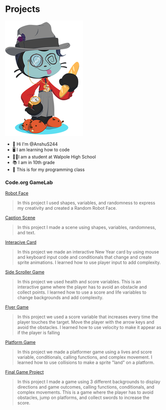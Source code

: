 # Projects
![Octocat](https://github.com/AnshuS244/Projects/blob/431a7d8e15c2377580e06a5e9981062bca376032/Octocat.png)
- 👋 Hi I'm @AnshuS244
- 🖥️ I am learning how to code
- 🧑‍🎓I am a student at Walpole High School
- 📚 I am in 10th grade
- 🏫 This is for my programming class
### Code.org GameLab
[Robot Face](https://AnshuS244.github.io/Robot/)
> In this project I used shapes, variables, and randomness to express my creativity and created a Random Robot Face.

[Caption Scene](https://studio.code.org/projects/gamelab/2DMdpIfOpv09xCG7lJYXA9ulz2MuKHLwzQophSpyBoQ)
> In this project I made a scene using shapes, variables, randomness, and text.

[Interacive Card](https://studio.code.org/projects/gamelab/feMn4X_8ZxUrB_GRdrQgSeFhUiU4-hbmsu868LxoGtM)
> In this project we made an interactive New Year card by using mouse and keyboard input code and conditionals that change and create sprite animations. I learned how to use player input to add complexity.

[Side Scroller Game](https://studio.code.org/projects/gamelab/BGWT80nB7jbHkkc2tgkb2lIutFjbid9LDjr-8uMEs7E)
> In this project we used health and score variables. This is an interactive game where the player has to avoid an obstacle and collect points. I learned how to use a score and life variables to change backgrounds and add complexity.

[Flyer Game](https://studio.code.org/projects/gamelab/zhkOo3RXw0jdzYnI0pZHHSalcZtThK-mEzD_Fx7nOko)
> In this project we used a score variable that increases every time the player touches the target. Move the player with the arrow keys and avoid the obstacles. I learned how to use velocity to make it appear as if the player is falling

[Platform Game](https://studio.code.org/projects/gamelab/d_KM27ERxEKfqaIU15si_YFqv0VJlJiYy-Qy3xnAswY)
> In this project we made a platformer game using a lives and score variable, conditionals, calling functions, and complex movement. I learned how to use collisions to make a sprite "land" on a platform.

[Final Game Project](https://studio.code.org/projects/gamelab/CISSfEWzBezyatTovmyuiXiNJ8E73HhC3X2XB2ODf98)
> In this project I made a game using 3 different backgrounds to display directions and game outcomes, calling functions, conditionals, and complex movements. This is a game where the player has to avoid obstacles, jump on platforms, and collect swords to increase the score.
